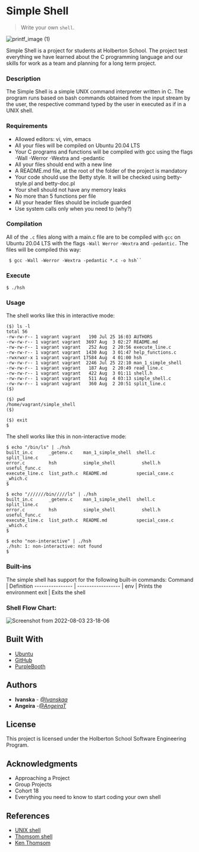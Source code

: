 # Simple Shell
> Write your own `shell`. 

![printf_image (1)](https://user-images.githubusercontent.com/105127608/180880520-a05f61b1-f75f-4f94-9730-db0647d8aedc.jpg)

Simple Shell is a project for students at Holberton School. The project test everything we have learned about the C programming language and our skills for work as a team and planning for a long term project.
### Description
The Simple Shell is a simple UNIX command interpreter written in C. The program runs based on bash commands obtained from the input stream by the user, the respective command typed by the user in executed as if in a UNIX shell.

### Requirements
- Allowed editors: vi, vim, emacs
- All your files will be compiled on Ubuntu 20.04 LTS
- Your C programs and functions will be compiled with gcc using the flags -Wall -Werror -Wextra and -pedantic
- All your files should end with a new line
- A README.md file, at the root of the folder of the project is mandatory
- Your code should use the Betty style. It will be checked using betty-style.pl and betty-doc.pl
- Your shell should not have any memory leaks
- No more than 5 functions per file
- All your header files should be include guarded
- Use system calls only when you need to (why?)
### Compilation
All of the ``.c`` files along with a main.c file are to be compiled with ``gcc`` on Ubuntu 20.04 LTS with the flags ``-Wall Werror`` ``-Wextra`` and ``-pedantic.``
The files will be compiled this way:
```{bash}
 $ gcc -Wall -Werror -Wextra -pedantic *.c -o hsh``
```

### Execute
```{bash}
$ ./hsh
```

### Usage
The shell works like this in interactive mode:

```{bash}
($) ls -l
total 56
-rw-rw-r-- 1 vagrant vagrant   190 Jul 25 16:03 AUTHORS
-rw-rw-r-- 1 vagrant vagrant  3697 Aug  3 02:27 README.md
-rw-rw-r-- 1 vagrant vagrant   252 Aug  2 20:56 execute_line.c
-rw-rw-r-- 1 vagrant vagrant  1430 Aug  3 01:47 help_functions.c
-rwxrwxr-x 1 vagrant vagrant 17584 Aug  4 01:00 hsh
-rw-rw-r-- 1 vagrant vagrant  2246 Jul 25 22:10 man_1_simple_shell
-rw-rw-r-- 1 vagrant vagrant   187 Aug  2 20:49 read_line.c
-rw-rw-r-- 1 vagrant vagrant   422 Aug  3 01:11 shell.h
-rw-rw-r-- 1 vagrant vagrant   511 Aug  4 03:13 simple_shell.c
-rw-rw-r-- 1 vagrant vagrant   360 Aug  2 20:51 split_line.c
($)
```
```{bash}
($) pwd
/home/vagrant/simple_shell
($)
```
```{bash}
($) exit
$
```
The shell works like this in non-interactive mode:
```{bash}
$ echo "/bin/ls" | ./hsh
built_in.c      _getenv.c    man_1_simple_shell  shell.c         split_line.c
error.c         hsh          simple_shell          shell.h         useful_func.c
execute_line.c  list_path.c  README.md           special_case.c  _which.c
$
```
```{bash}
$ echo "///////bin/////ls" | ./hsh
built_in.c      _getenv.c    man_1_simple_shell  shell.c         split_line.c
error.c         hsh          simple_shell          shell.h         useful_func.c
execute_line.c  list_path.c  README.md           special_case.c  _which.c
$
```
```{bash}
$ echo "non-interactive" | ./hsh
./hsh: 1: non-interactive: not found
$
```
### Built-ins
The simple shell has support for the following built-in commands:
Command   |   Definition
---------------- | ------------------ |
env | Prints the environment
exit | Exits the shell
### Shell Flow Chart:
![Screenshot from 2022-08-03 23-18-06](https://user-images.githubusercontent.com/105127608/182755893-187d23f9-053f-419a-ae86-3d2201f413aa.png)

## Built With

  - [Ubuntu](https://ubuntu.com/) 
  - [GitHub](https://github.com/)
  - [PurpleBooth](https://github.com/PurpleBooth)

## Authors

  - **Ivanska** - [*@Ivanskaa*](https://github.com/Ivanskaa)
  - **Angeira** -[*@AngeiraT*](https://github.com/AngeiraT)

## License

This project is licensed under the Holberton School Software Engineering Program.

## Acknowledgments

  - Approaching a Project
  - Group Projects
  - Cohort 18
  - Everything you need to know to start coding your own shell

## References
  - [UNIX shell](https://en.wikipedia.org/wiki/Unix_shell)
  - [Thomsom shell](https://en.wikipedia.org/wiki/Thompson_shell)
  - [Ken Thomsom](https://en.wikipedia.org/wiki/Ken_Thompson)

